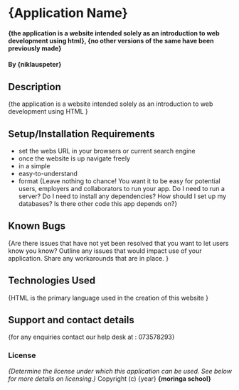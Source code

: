 # {Application Name}
#### {the application is a website intended solely as an introduction to web development using html}, {no other versions of the same have been previously made}
#### By **{niklauspeter}**
## Description
{the application is a website intended solely as an introduction to web development using HTML }
## Setup/Installation Requirements
* set the webs URL in your browsers or current search engine
* once the website is up navigate freely
* in a simple
* easy-to-understand
* format
{Leave nothing to chance! You want it to be easy for potential users, employers and collaborators to run your app. Do I need to run a server? Do I need to install any dependencies? How should I set up my databases? Is there other code this app depends on?}
## Known Bugs
{Are there issues that have not yet been resolved that you want to let users know you know? Outline any issues that would impact use of your application. Share any workarounds that are in place. }
## Technologies Used
{HTML is the primary language used in the creation of this website }
## Support and contact details
{for any enquiries contact our help desk at : 073578293}
### License
*{Determine the license under which this application can be used.  See below for more details on licensing.}*
Copyright (c) {year} **{moringa school}**
